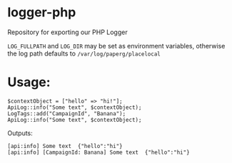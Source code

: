 # logger-php
Repository for exporting our PHP Logger

`LOG_FULLPATH` and `LOG_DIR` may be set as environment variables, otherwise the log path defaults to
`/var/log/paperg/placelocal`

# Usage:
```
$contextObject = ["hello" => "hi!"];
ApiLog::info("Some text", $contextObject);
LogTags::add("CampaignId", "Banana");
ApiLog::info("Some text", $contextObject);
```
Outputs:
```
[api:info] Some text  {"hello":"hi"}
[api:info] [CampaignId: Banana] Some text  {"hello":"hi"}
```

